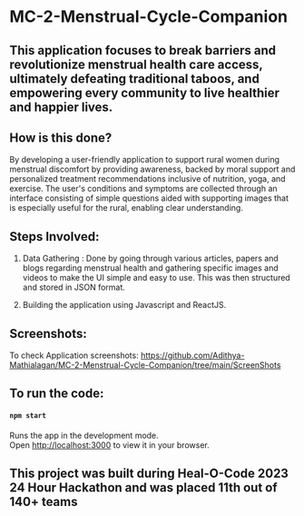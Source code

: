 # MC-2-Menstrual-Cycle-Companion


## This application focuses to break barriers and revolutionize menstrual health care access, ultimately defeating traditional taboos, and empowering every community to live healthier and happier lives.

## How is this done?

By developing a user-friendly application to support rural women during menstrual discomfort by providing awareness, backed by moral support and personalized treatment recommendations inclusive of nutrition, yoga, and exercise. The user's conditions and symptoms are collected through an interface consisting of simple questions aided with supporting images that is especially useful for the rural, enabling clear understanding.

## Steps Involved: 

1. Data Gathering : Done by going through various articles, papers and blogs regarding menstrual health and gathering specific images and videos to make the UI simple and easy to use. This was then structured and stored in JSON format.

2. Building the application using Javascript and ReactJS.

## Screenshots:

To check Application screenshots: 
https://github.com/Adithya-Mathialagan/MC-2-Menstrual-Cycle-Companion/tree/main/ScreenShots

## To run the code:

#### `npm start`
Runs the app in the development mode.\
Open [http://localhost:3000](http://localhost:3000) to view it in your browser.

## This project was built during Heal-O-Code 2023 24 Hour Hackathon and was placed 11th out of 140+ teams
